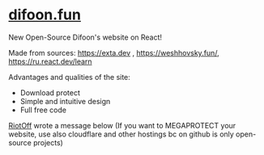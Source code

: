 # [difoon.fun](https://difoon.fun/)

New Open-Source Difoon's website on React!

Made from sources: https://exta.dev , https://weshhovsky.fun/, https://ru.react.dev/learn

Advantages and qualities of the site:
- Download protect
- Simple and intuitive design
- Full free code

[RiotOff](https://github.com/RiotOff) wrote a message below
(If you want to MEGAPROTECT your website, use also cloudflare and other hostings bc on github is only open-source projects) 

